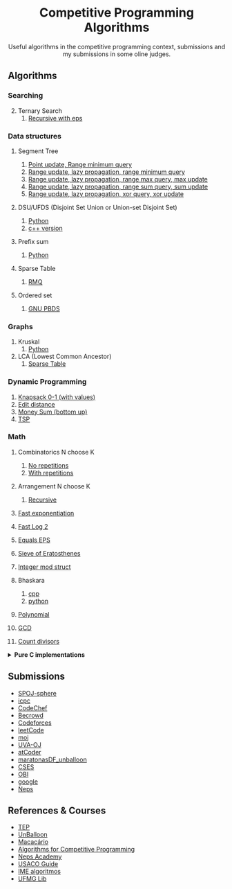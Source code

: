 <div align="center"> <h1> Competitive Programming Algorithms </h1> </div>

<p align="center">Useful algorithms in the competitive programming context, submissions and my submissions in some oline judges.</p>

## Algorithms
### Searching

2. Ternary Search
   1. [Recursive with eps](algorithms/searching/ternary_search_recursive.cpp)

### Data structures

1. Segment Tree
   1. [Point update, Range minimum query](algorithms/data-structures/segtree_point_rmq.cpp)
   2. [Range update, lazy propagation, range minimum query](algorithms/data-structures/segtree_rmq_lazy_range.cpp)
   3. [Range update, lazy propagation, range max query, max update](algorithms/data-structures/segtree_rmq_lazy_max_update.cpp)
   4. [Range update, lazy propagation, range sum query, sum update](algorithms/data-structures/segtree_rsq_lazy_range_sum.cpp)
   4. [Range update, lazy propagation, xor query, xor update](algorithms/data-structures/segtree_rxq_lazy_range_xor.cpp)
   </details>
2. DSU/UFDS (Disjoint Set Union or Union-set Disjoint Set)
   1. [Python](algorithms/data-structures/dsu.py)
   2. [c++ version](algorithms/data-structures/dsu.cpp)

3. Prefix sum 
   1. [Python](algorithms/data-structures/prefix_sum.py)
      
4. Sparse Table
   1. [RMQ](algorithms/data-structures/sparse_table_rmq.cpp)

5. Ordered set
   1. [GNU PBDS](algorithms/data-structures/ordered_set_gnu_pbds.cpp)

### Graphs

1. Kruskal 
   1. [Python](algorithms/graphs/kruskal.py) 
2. LCA (Lowest Common Ancestor)
   1. [Sparse Table ](algorithms/graphs/lowest_common_ancestor_sparse_table.cpp)

### Dynamic Programming

1. [Knapsack 0-1 (with values)](algorithms/dynamic_programming/knapsack_dp_values_01.cpp)
2. [Edit distance](algorithms/dynamic_programming/edit_distance.cpp)
1.  [Money Sum (bottom up)](algorithms/dynamic_programming/money_sum_bottom_up.cpp)
1.  [TSP](algorithms/dynamic_programming/tsp.cpp)
### Math

1. Combinatorics N choose K
   1. [No repetitions](algorithms/math/combinatorics_no_repetitions.cpp)
   2. [With repetitions](algorithms/math/combinatorics_with_repetitions.cpp)
2. Arrangement N choose K
   1. [Recursive ](algorithms/math/arrangement_rec.cpp)

3. [Fast exponentiation](algorithms/math/fast_exp.cpp)

4. [Fast Log 2](algorithms/math/log2_fast.cpp)

5. [Equals EPS](algorithms/math/equals_eps.cpp)

6. [Sieve of Eratosthenes](algorithms/math/sieve_of_eratosthenes.cpp)

1. [Integer mod struct](algorithms/math/integer_mod.cpp)

7. Bhaskara
   1. [cpp](algorithms/math/bhaskara.cpp)
   2. [python](algorithms/math/bhaskara.py)

1. [Polynomial](algorithms/math/polynomial.cpp)

1. [GCD](algorithms/math/gcd.)

1. [Count divisors](algorithms/math/count_divisors_memo.cpp)

<details><summary> <b>Pure C implementations </b></summary>

### Algorithms ad-hoc ?

1. [Partition](algorithms/ds-c/partition.c)

3. Quick Select
   1. [Naive ](algorightms/ds-c/quick_select.c)

1. Quicksort
   1. [Quicksort Naive ](algorithms/ds-c/quicksort_1_naive.c)
   2. [Quicksort M3](algorithms/ds-c/quicksort_2_m3.c)
   3. [Quicksort M3 and Insertion ](algorithms/ds-c/quicksort_3_m3_insertion.c)
   4. [Quicksort M3 and Insertion with max recurstion ](algorithms/ds-c/quicksort_4_m3_insertion_maxrec.c)

2. Merge Sort
   1. [ Regular ](algorithms/ds-c/merge_sort.c)

### Data structures

1. Stack
   1. [Naive](algorithms/ds-c/stack_naive.c)

1. Linked list
   1. [Insert and remove in order](algorithms/ds-c/linked_list_order.c)
2. Double Linked List
   1. [Naive](algorithms/ds-c/double_linked_list_full.c)

3. Queue
   1. [Naive ](algorithms/ds-c/queue_naive.c)
   2. [Circular](algorithms/ds-c/queue_circular.c)
   3. [Circular and dynamic](algorithms/ds-c/queue_circular_dynamic.c)

1. Hash Table
   1. [Linked List](algorithms/ds-c/hash_table_linked.c)
   1. [Open Address](algorithms/ds-c/hash_open_address.c)

1. Binary Search trees
    1. [Save by copy](algorithms/ds-c/binary_search_tree_pointers.c)

1. Priority Queue
   1 [Regular (Sedgewick)](algorithms/ds-c/priority_queue.c)

1. Set
   1. [Foo, bst](algorithms/ds-c/set_foo_bst.c)
### Searching

1. [Binary Search](algorithms/ds-c/binary_search.c)

### Strings

1. [Morris-Pratt](algorithms/morris-pratt.c)
1. Trie
   1. [Mark value (can use as a set)](algorithms/ds-c/trie_mark_value.c)
   
### Graph

1. [DSU](algorithms/ds-c/dsu.c)
2. [DFS](algorithms/ds-c/dfs-recursive.c)

</details>

## Submissions

- [SPOJ-sphere](submissions/SPOJ-sphere)
- [icpc](submissions/icpc)
- [CodeChef](submissions/CodeChef)
- [Becrowd](submissions/Becrowd)
- [Codeforces](submissions/Codeforces)
- [leetCode](submissions/leetCode)
- [moj](submissions/moj)
- [UVA-OJ](submissions/UVA-OJ)
- [atCoder](submissions/atCoder)
- [maratonasDF_unballoon](submissions/maratonasDF_unballoon)
- [CSES](submissions/CSES)
- [OBI](submissions/OBI)
- [google](submissions/google)
- [Neps](submissions/Neps)

## References & Courses

- [TEP](https://github.com/edsomjr/TEP)
- [UnBalloon](https://github.com/UnBalloon/programacao-competitiva)
- [Macacário](https://github.com/splucs/Competitive-Programming)
- [Algorithms for Competitive Programming](https://cp-algorithms.com/)
- [Neps Academy](https://neps.academy/br/courses)
- [USACO Guide](https://usaco.guide/dashboard/)
- [IME algoritmos](https://www.ime.usp.br/~pf/algoritmos/idx.html)
- [UFMG Lib](https://github.com/brunomaletta/Biblioteca)

